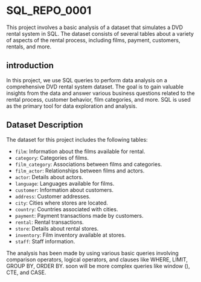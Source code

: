 # SQL_REPO_0001
This project involves a basic analysis of a dataset that simulates a DVD rental system in SQL. The dataset consists of several tables about a variety of aspects of the rental process, including films, payment, customers, rentals, and more. 

## introduction

In this project, we use SQL queries to perform data analysis on a comprehensive DVD rental system dataset. The goal is to gain valuable insights from the data and answer various business questions related to the rental process, customer behavior, film categories, and more. SQL is used as the primary tool for data exploration and analysis.

## Dataset Description

The dataset for this project includes the following tables:
- `film`: Information about the films available for rental.
- `category`: Categories of films.
- `film_category`: Associations between films and categories.
- `film_actor`: Relationships between films and actors.
- `actor`: Details about actors.
- `language`: Languages available for films.
- `customer`: Information about customers.
- `address`: Customer addresses.
- `city`: Cities where stores are located.
- `country`: Countries associated with cities.
- `payment`: Payment transactions made by customers.
- `rental`: Rental transactions.
- `store`: Details about rental stores.
- `inventory`: Film inventory available at stores.
- `staff`: Staff information.

The analysis has been made by using various basic queries involving comparison operators, logical operators, and clauses like WHERE, LIMIT, GROUP BY, ORDER BY. soon will be more complex queries like window (), CTE, and CASE. 
